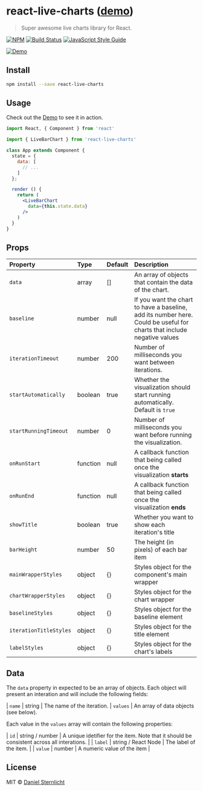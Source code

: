 # react-live-charts ([demo](https://dsternlicht.github.io/react-live-charts/))

> Super awesome live charts library for React.

[![NPM](https://img.shields.io/npm/v/react-live-charts.svg)](https://www.npmjs.com/package/react-live-charts) [![Build Status](https://travis-ci.com/dsternlicht/react-live-charts.svg?branch=master)](https://travis-ci.com/dsternlicht/react-live-charts) [![JavaScript Style Guide](https://img.shields.io/badge/code_style-standard-brightgreen.svg)](https://standardjs.com)

[![Demo](https://raw.githubusercontent.com/dsternlicht/react-live-charts/master/example/demo.gif)](https://dsternlicht.github.io/react-live-charts/)

## Install

```bash
npm install --save react-live-charts
```

## Usage

Check out the [Demo](https://dsternlicht.github.io/react-live-charts/) to see it in action.

```jsx
import React, { Component } from 'react'

import { LiveBarChart } from 'react-live-charts'

class App extends Component {
  state = {
    data: [
      // ...
    ]
  };

  render () {
    return (
      <LiveBarChart
        data={this.state.data}
      />
    )
  }
}
```

## Props

| Property      | Type               | Default                               | Description                                                                                                                                  |
|:--------------|:-------------------|:--------------------------------------|:---------------------------------------------------------------------------------------------------------------------------------------------|
| `data`  | array           | []                                  | An array of objects that contain the data of the chart. |
| `baseline`  | number           | null                                  | If you want the chart to have a baseline, add its number here. Could be useful for charts that include negative values |
| `iterationTimeout`  | number           | 200                         | Number of milliseconds you want between iterations. |
| `startAutomatically`  | boolean           | true                                  | Whether the visualization should start running automatically. Default is `true` |
| `startRunningTimeout`  | number           | 0                         | Number of milliseconds you want before running the visualization. |
| `onRunStart`  | function           | null                                  | A callback function that being called once the visualization **starts** |
| `onRunEnd`  | function           | null                                  | A callback function that being called once the visualization **ends** |
| `showTitle`  | boolean           | true                                  | Whether you want to show each iteration's title |
| `barHeight`  | number           | 50                                  | The height (in pixels) of each bar item |
| `mainWrapperStyles`  | object           | {}                                  | Styles object for the component's main wrapper |
| `chartWrapperStyles`  | object           | {}                                  | Styles object for the chart wrapper |
| `baselineStyles`  | object           | {}                                  | Styles object for the baseline element |
| `iterationTitleStyles`  | object           | {}                                  | Styles object for the title element |
| `labelStyles`  | object           | {}                                  | Styles object for the chart's labels |

## Data

The `data` property in expected to be an array of objects. Each object will present an interation and will include the following fields:

| `name` | string | The name of the iteration. 
| `values` | An array of data objects (see below).

Each value in the `values` array will contain the following properties:

| `id` | string / number | A unique idetifier for the item. Note that it should be consistent across all interations. |
| `label` | string / React Node | The label of the item. |
| `value` | number | A numeric value of the item |

## License

MIT © [Daniel Sternlicht](https://github.com/dsternlicht)
